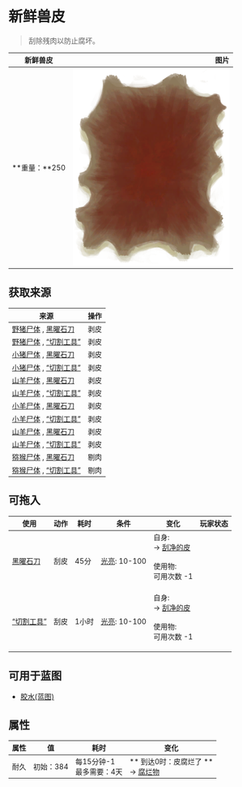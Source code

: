 # 新鲜兽皮  
> 刮除残肉以防止腐坏。  
  
  新鲜兽皮  |   图片   
 ----  |  ----:   
 **重量：**250  |  ![](Sprite/HideRaw.png)   
  
## 获取来源  
来源  |  操作  
----  |  ----  
[野猪尸体](BoarCarcass.md) , [黑曜石刀](KnifeObsidian.md)  |  剥皮  
[野猪尸体](BoarCarcass.md) , [“切割工具”](tag_Cutter.md)  |  剥皮  
[小猪尸体](BoarCarcassPiglet.md) , [黑曜石刀](KnifeObsidian.md)  |  剥皮  
[小猪尸体](BoarCarcassPiglet.md) , [“切割工具”](tag_Cutter.md)  |  剥皮  
[山羊尸体](GoatCarcassFemale.md) , [黑曜石刀](KnifeObsidian.md)  |  剥皮  
[山羊尸体](GoatCarcassFemale.md) , [“切割工具”](tag_Cutter.md)  |  剥皮  
[小羊尸体](GoatCarcassKid.md) , [黑曜石刀](KnifeObsidian.md)  |  剥皮  
[小羊尸体](GoatCarcassKid.md) , [“切割工具”](tag_Cutter.md)  |  剥皮  
[山羊尸体](GoatCarcassMale.md) , [黑曜石刀](KnifeObsidian.md)  |  剥皮  
[山羊尸体](GoatCarcassMale.md) , [“切割工具”](tag_Cutter.md)  |  剥皮  
[猕猴尸体](MacaqueCarcass.md) , [黑曜石刀](KnifeObsidian.md)  |  剔肉  
[猕猴尸体](MacaqueCarcass.md) , [“切割工具”](tag_Cutter.md)  |  剔肉  
## 可拖入  
使用  |  动作  |  耗时  |  条件  |  变化  |  玩家状态  
----  |  ----  |  ----  |  ----  |  ----  |  ----  
[黑曜石刀](KnifeObsidian.md)  |  刮皮  |  45分  |  [光亮](Light.md): 10-100  |  自身:<br>→ [刮净的皮](SkinFleshed.md)<br><br>使用物:<br>可用次数  -1<br><br>  |    
[“切割工具”](tag_Cutter.md)  |  刮皮  |  1小时  |  [光亮](Light.md): 10-100  |  自身:<br>→ [刮净的皮](SkinFleshed.md)<br><br>使用物:<br>可用次数  -1<br><br>  |    
## 可用于蓝图  
- [胶水(蓝图)](Bp_Glue.md)  
  
  
## 属性   
属性  |  值  |  耗时  |  变化  
----  |  ----  |  ----  |  ----  
耐久  |  初始：384  |  每15分钟-1<br>最多需要：4天  |  ** 到达0时：皮腐烂了 **<br>→ [腐烂物](RottenRemains.md)  
